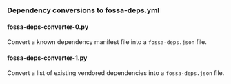### Dependency conversions to fossa-deps.yml 

#### fossa-deps-converter-0.py
Convert a known dependency manifest file into a `fossa-deps.json` file.

#### fossa-deps-converter-1.py
Convert a list of existing vendored dependencies into a `fossa-deps.json` file.

